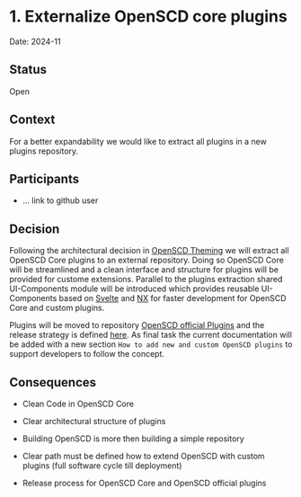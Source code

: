 # 1. Externalize OpenSCD core plugins

Date: 2024-11

## Status

Open

## Context

For a better expandability we would like to extract all plugins in a new plugins repository.

## Participants
 - ... link to github user

## Decision

Following the architectural decision in [OpenSCD Theming](./../0001-ADR-Theming.md) we will extract all OpenSCD Core plugins to an external repository.
Doing so OpenSCD Core will be streamlined and a clean interface and structure for plugins will be provided for custome extensions.
Parallel to the plugins extraction shared UI-Components module will be introduced which provides reusable UI-Components based on [Svelte](https://svelte.dev/) and [NX](https://nx.dev/) for faster development for OpenSCD Core and custom plugins.

Plugins will be moved to repository [OpenSCD official Plugins](https://github.com/openscd/oscd-official-plugins) and the release strategy is defined [here](./0004-openscd-release-and-deploy-strategy.md).
As final task the current documentation will be added with a new section `How to add new and custom OpenSCD plugins` to support developers to follow the concept.

## Consequences

- Clean Code in OpenSCD Core
- Clear architectural structure of plugins

- Building OpenSCD is more then building a simple repository
- Clear path must be defined how to extend OpenSCD with custom plugins (full software cycle till deployment)
- Release process for OpenSCD Core and OpenSCD official plugins
